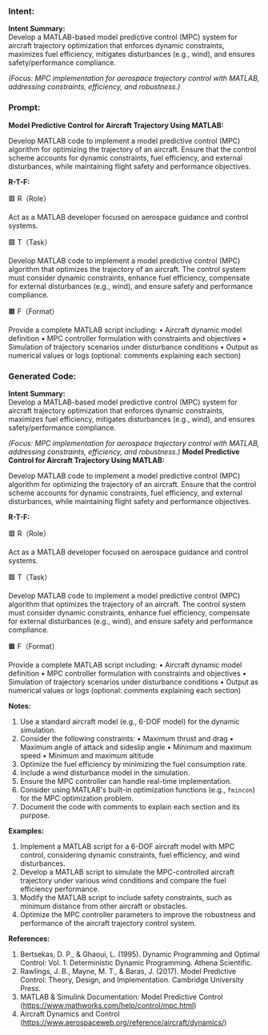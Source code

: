 ### Intent:
**Intent Summary:**  
Develop a MATLAB-based model predictive control (MPC) system for aircraft trajectory optimization that enforces dynamic constraints, maximizes fuel efficiency, mitigates disturbances (e.g., wind), and ensures safety/performance compliance.  

*(Focus: MPC implementation for aerospace trajectory control with MATLAB, addressing constraints, efficiency, and robustness.)*

### Prompt:
**Model Predictive Control for Aircraft Trajectory Using MATLAB:**

Develop MATLAB code to implement a model predictive control (MPC) algorithm for optimizing the trajectory of an aircraft. Ensure that the control scheme accounts for dynamic constraints, fuel efficiency, and external disturbances, while maintaining flight safety and performance objectives.

**R-T-F:**

🟥 R（Role）

Act as a MATLAB developer focused on aerospace guidance and control systems.

🟩 T（Task）

Develop MATLAB code to implement a model predictive control (MPC) algorithm that optimizes the trajectory of an aircraft. The control system must consider dynamic constraints, enhance fuel efficiency, compensate for external disturbances (e.g., wind), and ensure safety and performance compliance.

🟧 F（Format）

Provide a complete MATLAB script including:
	•	Aircraft dynamic model definition
	•	MPC controller formulation with constraints and objectives
	•	Simulation of trajectory scenarios under disturbance conditions
	•	Output as numerical values or logs (optional: comments explaining each section)

### Generated Code:
**Intent Summary:**  
Develop a MATLAB-based model predictive control (MPC) system for aircraft trajectory optimization that enforces dynamic constraints, maximizes fuel efficiency, mitigates disturbances (e.g., wind), and ensures safety/performance compliance.  

*(Focus: MPC implementation for aerospace trajectory control with MATLAB, addressing constraints, efficiency, and robustness.)*
**Model Predictive Control for Aircraft Trajectory Using MATLAB:**

Develop MATLAB code to implement a model predictive control (MPC) algorithm for optimizing the trajectory of an aircraft. Ensure that the control scheme accounts for dynamic constraints, fuel efficiency, and external disturbances, while maintaining flight safety and performance objectives.

**R-T-F:**

🟥 R（Role）

Act as a MATLAB developer focused on aerospace guidance and control systems.

🟩 T（Task）

Develop MATLAB code to implement a model predictive control (MPC) algorithm that optimizes the trajectory of an aircraft. The control system must consider dynamic constraints, enhance fuel efficiency, compensate for external disturbances (e.g., wind), and ensure safety and performance compliance.

🟧 F（Format）

Provide a complete MATLAB script including:
	•	Aircraft dynamic model definition
	•	MPC controller formulation with constraints and objectives
	•	Simulation of trajectory scenarios under disturbance conditions
	•	Output as numerical values or logs (optional: comments explaining each section)

**Notes:**

1.	Use a standard aircraft model (e.g., 6-DOF model) for the dynamic simulation.
2.	Consider the following constraints:
	•	Maximum thrust and drag
	•	Maximum angle of attack and sideslip angle
	•	Minimum and maximum speed
	•	Minimum and maximum altitude
3.	Optimize the fuel efficiency by minimizing the fuel consumption rate.
4.	Include a wind disturbance model in the simulation.
5.	Ensure the MPC controller can handle real-time implementation.
6.	Consider using MATLAB's built-in optimization functions (e.g., `fmincon`) for the MPC optimization problem.
7.	Document the code with comments to explain each section and its purpose.

**Examples:**

1.	Implement a MATLAB script for a 6-DOF aircraft model with MPC control, considering dynamic constraints, fuel efficiency, and wind disturbances.
2.	Develop a MATLAB script to simulate the MPC-controlled aircraft trajectory under various wind conditions and compare the fuel efficiency performance.
3.	Modify the MATLAB script to include safety constraints, such as minimum distance from other aircraft or obstacles.
4.	Optimize the MPC controller parameters to improve the robustness and performance of the aircraft trajectory control system.

**References:**

1.	Bertsekas, D. P., & Ghaoui, L. (1995). Dynamic Programming and Optimal Control: Vol. 1: Deterministic Dynamic Programming. Athena Scientific.
2.	Rawlings, J. B., Mayne, M. T., & Baras, J. (2017). Model Predictive Control: Theory, Design, and Implementation. Cambridge University Press.
3.	MATLAB & Simulink Documentation: Model Predictive Control (https://www.mathworks.com/help/control/mpc.html)
4.	Aircraft Dynamics and Control (https://www.aerospaceweb.org/reference/aircraft/dynamics/)
